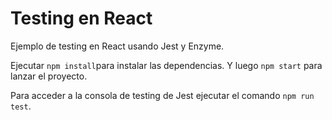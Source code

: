 # Testing en React

Ejemplo de testing en React usando Jest y Enzyme.

Ejecutar `npm install`para instalar las dependencias. Y luego `npm start` para lanzar el proyecto.

Para acceder a la consola de testing de Jest ejecutar el comando `npm run test`.
